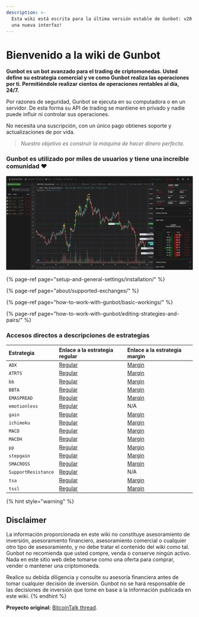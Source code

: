 ```yaml
---
description: >-
  Esta wiki está escrita para la última versión estable de Gunbot: v20. ¡Incluye
  una nueva interfaz!
---
```


# Bienvenido a la wiki de Gunbot

**Gunbot es un bot avanzado para el trading de criptomonedas. Usted define su estrategia comercial y ve como Gunbot realiza las operaciones por ti. Permitiéndole realizar cientos de operaciones rentables al día, 24/7.**

Por razones de seguridad, Gunbot se ejecuta en su computadora o en un servidor. De esta forma su API de trading se mantiene en privado y nadie puede influir ni controlar sus operaciones. 

No necesita una suscripción, con un único pago obtienes soporte y actualizaciones de por vida.

> _Nuestro objetivo es construir la máquina de hacer dinero perfecta._

### Gunbot es utilizado por miles de usuarios y tiene una increíble comunidad ❤️

![](.gitbook/assets/image%20%28102%29.png)

{% page-ref page="setup-and-general-settings/installation/" %}

{% page-ref page="about/supported-exchanges/" %}

{% page-ref page="how-to-work-with-gunbot/basic-workings/" %}

{% page-ref page="how-to-work-with-gunbot/editing-strategies-and-pairs/" %}

### Accesos directos a descripciones de estrategias

| Estrategia | Enlace a la estrategia regular | Enlace a la estrategia margin |
| :--- | :--- | :--- |
| `ADX` | [Regular](trading-strategy-options/regular-strategies-spot-trading/adx.md) | [Margin](trading-strategy-options/margin-trading-strategies/adx.md) |
| `ATRTS` | [Regular](trading-strategy-options/regular-strategies-spot-trading/atrts.md) | [Margin](trading-strategy-options/margin-trading-strategies/atrts.md) |
| `bb` | [Regular](trading-strategy-options/regular-strategies-spot-trading/bollinger-bands.md) | [Margin](trading-strategy-options/margin-trading-strategies/bollinger-bands.md) |
| `BBTA` | [Regular](trading-strategy-options/regular-strategies-spot-trading/bollinger-bands-ta.md) | [Margin](trading-strategy-options/margin-trading-strategies/bollinger-bands-ta.md) |
| `EMASPREAD` | [Regular](trading-strategy-options/regular-strategies-spot-trading/ema-spread.md) | [Margin](trading-strategy-options/margin-trading-strategies/ema-spread.md) |
| `emotionless` | [Regular](trading-strategy-options/regular-strategies-spot-trading/emotionless.md) | N/A |
| `gain` | [Regular](trading-strategy-options/regular-strategies-spot-trading/gain.md) | [Margin](trading-strategy-options/margin-trading-strategies/gain.md) |
| `ichimoku` | [Regular](trading-strategy-options/regular-strategies-spot-trading/ichimoku.md) | [Margin](trading-strategy-options/margin-trading-strategies/ichimoku.md) |
| `MACD` | [Regular](trading-strategy-options/regular-strategies-spot-trading/macd.md) | [Margin](trading-strategy-options/margin-trading-strategies/macd.md) |
| `MACDH` | [Regular](trading-strategy-options/regular-strategies-spot-trading/macdh.md) | [Margin](trading-strategy-options/margin-trading-strategies/macdh.md) |
| `pp` | [Regular](trading-strategy-options/regular-strategies-spot-trading/pingpong.md) | [Margin](trading-strategy-options/margin-trading-strategies/pingpong.md) |
| `stepgain` | [Regular](trading-strategy-options/regular-strategies-spot-trading/stepgain.md) | [Margin](trading-strategy-options/margin-trading-strategies/stepgain.md) |
| `SMACROSS` | [Regular](trading-strategy-options/regular-strategies-spot-trading/sma-cross.md) | [Margin](trading-strategy-options/margin-trading-strategies/sma-cross.md) |
| `SupportResistance` | [Regular](trading-strategy-options/regular-strategies-spot-trading/support-resistance.md) | N/A |
| `tsa` | [Regular](trading-strategy-options/regular-strategies-spot-trading/time-series-analysis.md) | [Margin](trading-strategy-options/margin-trading-strategies/time-series-analysis.md) |
| `tssl` | [Regular](trading-strategy-options/regular-strategies-spot-trading/tssl-trailing-stop-stop-limit.md) | [Margin](trading-strategy-options/margin-trading-strategies/tssl-trailing-stop-stop-limit.md) |

{% hint style="warning" %}
## Disclaimer

La información proporcionada en este wiki no constituye asesoramiento de inversión, asesoramiento financiero, asesoramiento comercial o cualquier otro tipo de asesoramiento, y no debe tratar el contenido del wiki como tal. Gunbot no recomienda que usted compre, venda o conserve ningún activo. Nada en este sitio web debe tomarse como una oferta para comprar, vender o mantener una criptomoneda.

Realice su debida diligencia y consulte su asesoría financiera antes de tomar cualquier decisión de inversión. Gunbot no se hará responsable de las decisiones de inversión que tome en base a la información publicada en este wiki.
{% endhint %}

**Proyecto original:** [BitcoinTalk thread](https://bitcointalk.org/index.php?topic=1715214.0).

